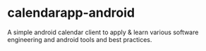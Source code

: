 # calendarapp-android
A simple android calendar client to apply &amp; learn various software engineering and android tools and best practices.
